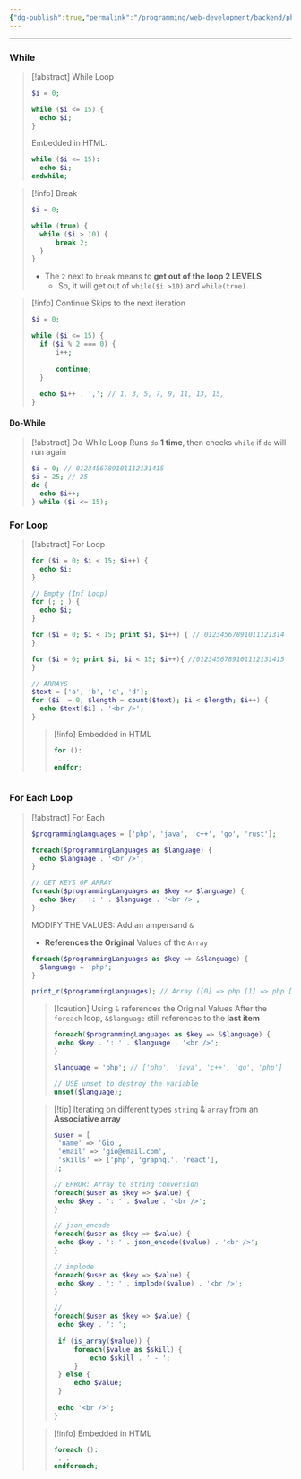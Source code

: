 ```yaml
---
{"dg-publish":true,"permalink":"/programming/web-development/backend/php/01-procedural/04-control-structures/02-loops/","tags":["programming","php","webdevelopment","backend"]}
---
```



--- 

### While
> [!abstract] While Loop
> ```php
>$i = 0;
>
>while ($i <= 15) {
>	echo $i;
>}
>```
>Embedded in HTML:
>```php
>while ($i <= 15):
>	echo $i;
>endwhile;
>```


> [!info] Break
> ```php
> $i = 0;
> 
> while (true) {
> 	while ($i > 10) {
> 		break 2;
> 	}
> }
> ```
> - The `2` next to `break` means to __get out of the loop 2 LEVELS__
> 	- So, it will get out of `while($i >10)` and `while(true)`

> [!info] Continue
> Skips to the next iteration
> ```php
> $i = 0;
> 
> while ($i <= 15) {
> 	if ($i % 2 === 0) {
> 		i++;
> 		
> 		continue;
> 	}
> 	
> 	echo $i++ . ','; // 1, 3, 5, 7, 9, 11, 13, 15,
> }
> ```

#### Do-While
> [!abstract] Do-While Loop
> Runs `do` __1 time__, then checks `while` if `do` will run again
> ```php
> $i = 0; // 0123456789101112131415
> $i = 25; // 25
> do {
> 	echo $i++;
> } while ($i <= 15);
> ```

### For Loop
> [!abstract] For Loop
> ```php
> for ($i = 0; $i < 15; $i++) {
> 	echo $i;
> }
> 
> // Empty (Inf Loop)
> for (; ; ) {
> 	echo $i;
> }
> 
> for ($i = 0; $i < 15; print $i, $i++) { // 01234567891011121314
> }
> 
> for ($i = 0; print $i, $i < 15; $i++){ //0123456789101112131415
> }
> 
> // ARRAYS
> $text = ['a', 'b', 'c', 'd'];
> for ($i  = 0, $length = count($text); $i < $length; $i++) {
> 	echo $text[$i] . '<br />';
> }
> ```
>
>> [!info] Embedded in HTML
>> ```php
>> for ():
>> 	...
>> endfor;
>> ```
```
```

### For Each Loop

> [!abstract] For Each
> ```php
> $programmingLanguages = ['php', 'java', 'c++', 'go', 'rust'];
> 
> foreach($programmingLanguages as $language) {
> 	echo $language . '<br />';
> }
> 
> // GET KEYS OF ARRAY
> foreach($programmingLanguages as $key => $language) {
> 	echo $key . ': ' . $language . '<br />';
> }
> ```
> 
> MODIFY THE VALUES:
> Add an ampersand `&`
> - __References the Original__ Values of the `Array`
> ```php
> foreach($programmingLanguages as $key => &$language) {
> 	$language = 'php';
> }
> 
> print_r($programmingLanguages); // Array ([0] => php [1] => php [2] => php [3] => php [4] => php)
> ```
>> [!caution] Using `&` references the Original Values
>> After the `foreach` loop, `&$language` still references to the __last item__
>> ```php
>> foreach($programmingLanguages as $key => &$language) {
>> 	echo $key . ': ' . $language . '<br />';
>> }
>> 
>> $language = 'php'; // ['php', 'java', 'c++', 'go', 'php']
>> 
>> // USE unset to destroy the variable
>> unset($language);
>> ```
>
>
>> [!tip] Iterating on different types `string` & `array` from an __Associative array__
>> ```php
>> $user = [
>> 	'name' => 'Gio',
>> 	'email' => 'gio@email.com',
>> 	'skills' => ['php', 'graphql', 'react'],
>> ];
>> 
>> // ERROR: Array to string conversion
>> foreach($user as $key => $value) {
>> 	echo $key . ': ' . $value . '<br />';
>> } 
>> 
>> // json_encode
>> foreach($user as $key => $value) {
>> 	echo $key . ': ' . json_encode($value) . '<br />';
>> } 
>> 
>> // implode
>> foreach($user as $key => $value) {
>> 	echo $key . ': ' . implode($value) . '<br />';
>> } 
>> 
>> //
>> foreach($user as $key => $value) {
>> 	echo $key . ': ';
>> 	
>> 	if (is_array($value)) {
>> 		foreach($value as $skill) {
>> 			echo $skill . ' - ';
>> 		}
>> 	} else {
>> 		echo $value;
>> 	}
>> 	
>> 	echo '<br />';
>> } 
>> ```
>
>
>> [!info] Embedded in HTML
>> ```php
>> foreach ():
>> 	...
>> endforeach;
>>```
>>

 


